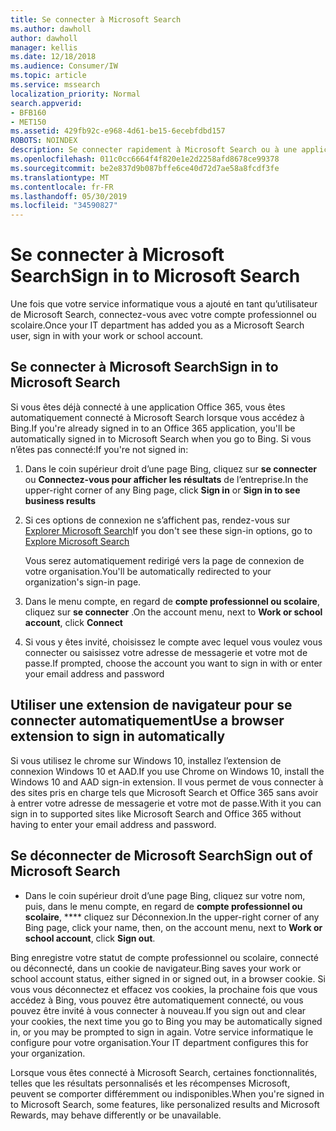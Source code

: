 ```yaml
---
title: Se connecter à Microsoft Search
ms.author: dawholl
author: dawholl
manager: kellis
ms.date: 12/18/2018
ms.audience: Consumer/IW
ms.topic: article
ms.service: mssearch
localization_priority: Normal
search.appverid:
- BFB160
- MET150
ms.assetid: 429fb92c-e968-4d61-be15-6ecebfdbd157
ROBOTS: NOINDEX
description: Se connecter rapidement à Microsoft Search ou à une application Office 365 avec un compte professionnel ou scolaire
ms.openlocfilehash: 011c0cc6664f4f820e1e2d2258afd8678ce99378
ms.sourcegitcommit: be2e837d9b087bffe6ce40d72d7ae58a8fcdf3fe
ms.translationtype: MT
ms.contentlocale: fr-FR
ms.lasthandoff: 05/30/2019
ms.locfileid: "34590827"
---
```

# <a name="sign-in-to-microsoft-search"></a><span data-ttu-id="05713-103">Se connecter à Microsoft Search</span><span class="sxs-lookup"><span data-stu-id="05713-103">Sign in to Microsoft Search</span></span>

<span data-ttu-id="05713-104">Une fois que votre service informatique vous a ajouté en tant qu’utilisateur de Microsoft Search, connectez-vous avec votre compte professionnel ou scolaire.</span><span class="sxs-lookup"><span data-stu-id="05713-104">Once your IT department has added you as a Microsoft Search user, sign in with your work or school account.</span></span>
  
## <a name="sign-in-to-microsoft-search"></a><span data-ttu-id="05713-105">Se connecter à Microsoft Search</span><span class="sxs-lookup"><span data-stu-id="05713-105">Sign in to Microsoft Search</span></span>

<span data-ttu-id="05713-106">Si vous êtes déjà connecté à une application Office 365, vous êtes automatiquement connecté à Microsoft Search lorsque vous accédez à Bing.</span><span class="sxs-lookup"><span data-stu-id="05713-106">If you're already signed in to an Office 365 application, you'll be automatically signed in to Microsoft Search when you go to Bing.</span></span> <span data-ttu-id="05713-107">Si vous n’êtes pas connecté:</span><span class="sxs-lookup"><span data-stu-id="05713-107">If you're not signed in:</span></span>
  
1. <span data-ttu-id="05713-108">Dans le coin supérieur droit d’une page Bing, cliquez sur **se connecter** ou **Connectez-vous pour afficher les résultats** de l’entreprise.</span><span class="sxs-lookup"><span data-stu-id="05713-108">In the upper-right corner of any Bing page, click **Sign in** or **Sign in to see business results**</span></span>
    
2. <span data-ttu-id="05713-109">Si ces options de connexion ne s’affichent pas, rendez-vous sur [Explorer Microsoft Search](https://www.bing.com/business/explore)</span><span class="sxs-lookup"><span data-stu-id="05713-109">If you don't see these sign-in options, go to [Explore Microsoft Search](https://www.bing.com/business/explore)</span></span>
    
    <span data-ttu-id="05713-110">Vous serez automatiquement redirigé vers la page de connexion de votre organisation.</span><span class="sxs-lookup"><span data-stu-id="05713-110">You'll be automatically redirected to your organization's sign-in page.</span></span>
    
3. <span data-ttu-id="05713-111">Dans le menu compte, en regard de **compte professionnel ou scolaire**, cliquez sur **se connecter** .</span><span class="sxs-lookup"><span data-stu-id="05713-111">On the account menu, next to **Work or school account**, click **Connect**</span></span>
    
4. <span data-ttu-id="05713-112">Si vous y êtes invité, choisissez le compte avec lequel vous voulez vous connecter ou saisissez votre adresse de messagerie et votre mot de passe.</span><span class="sxs-lookup"><span data-stu-id="05713-112">If prompted, choose the account you want to sign in with or enter your email address and password</span></span>
    
## <a name="use-a-browser-extension-to-sign-in-automatically"></a><span data-ttu-id="05713-113">Utiliser une extension de navigateur pour se connecter automatiquement</span><span class="sxs-lookup"><span data-stu-id="05713-113">Use a browser extension to sign in automatically</span></span>

<span data-ttu-id="05713-114">Si vous utilisez le chrome sur Windows 10, installez l’extension de connexion Windows 10 et AAD.</span><span class="sxs-lookup"><span data-stu-id="05713-114">If you use Chrome on Windows 10, install the Windows 10 and AAD sign-in extension.</span></span> <span data-ttu-id="05713-115">Il vous permet de vous connecter à des sites pris en charge tels que Microsoft Search et Office 365 sans avoir à entrer votre adresse de messagerie et votre mot de passe.</span><span class="sxs-lookup"><span data-stu-id="05713-115">With it you can sign in to supported sites like Microsoft Search and Office 365 without having to enter your email address and password.</span></span>
  
## <a name="sign-out-of-microsoft-search"></a><span data-ttu-id="05713-116">Se déconnecter de Microsoft Search</span><span class="sxs-lookup"><span data-stu-id="05713-116">Sign out of Microsoft Search</span></span>

- <span data-ttu-id="05713-117">Dans le coin supérieur droit d’une page Bing, cliquez sur votre nom, puis, dans le menu compte, en regard de **compte professionnel ou scolaire**, \*\*\*\* cliquez sur Déconnexion.</span><span class="sxs-lookup"><span data-stu-id="05713-117">In the upper-right corner of any Bing page, click your name, then, on the account menu, next to **Work or school account**, click **Sign out**.</span></span>
    
<span data-ttu-id="05713-118">Bing enregistre votre statut de compte professionnel ou scolaire, connecté ou déconnecté, dans un cookie de navigateur.</span><span class="sxs-lookup"><span data-stu-id="05713-118">Bing saves your work or school account status, either signed in or signed out, in a browser cookie.</span></span> <span data-ttu-id="05713-119">Si vous vous déconnectez et effacez vos cookies, la prochaine fois que vous accédez à Bing, vous pouvez être automatiquement connecté, ou vous pouvez être invité à vous connecter à nouveau.</span><span class="sxs-lookup"><span data-stu-id="05713-119">If you sign out and clear your cookies, the next time you go to Bing you may be automatically signed in, or you may be prompted to sign in again.</span></span> <span data-ttu-id="05713-120">Votre service informatique le configure pour votre organisation.</span><span class="sxs-lookup"><span data-stu-id="05713-120">Your IT department configures this for your organization.</span></span>
  
<span data-ttu-id="05713-121">Lorsque vous êtes connecté à Microsoft Search, certaines fonctionnalités, telles que les résultats personnalisés et les récompenses Microsoft, peuvent se comporter différemment ou indisponibles.</span><span class="sxs-lookup"><span data-stu-id="05713-121">When you're signed in to Microsoft Search, some features, like personalized results and Microsoft Rewards, may behave differently or be unavailable.</span></span>

  

